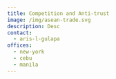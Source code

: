 ```yaml
---
title: Competition and Anti-trust
image: /img/asean-trade.svg
description: Desc
contact:
  - aris-l-gulapa
offices:
  - new-york
  - cebu
  - manila
---
```

